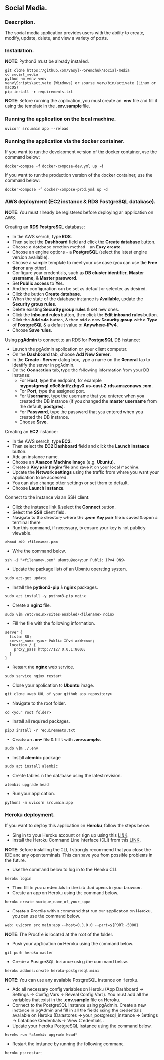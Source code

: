 ## Social Media.

### Description.

The social media application provides users with the ability to create, modify, update, delete, and view a variety of posts.

### Installation.

**NOTE**: Python3 must be already installed.

```shell
git clone https://github.com/Vasyl-Poremchuk/social-media
cd social_media
python -m venv venv
venv\Scripts\activate (Windows) or sourse venv/bin/activate (Linux or macOS)
pip install -r requirements.txt
```

**NOTE**: Before running the application, you must create an **.env** file and fill it using the template in the **.env.sample** file.

### Running the application on the local machine.

```shell
uvicorn src.main:app --reload
```

### Running the application via the docker container.

If you want to run the development version of the docker container, use the command below:

```shell
docker-compse -f docker-compose-dev.yml up -d
```

If you want to run the production version of the docker container, use the command below:

```shell
docker-compose -f docker-compose-prod.yml up -d
```

### AWS deployment (EC2 instance & RDS PostgreSQL database).

**NOTE**: You must already be registered before deploying an application on AWS.

Creating an **RDS PostgreSQL** database:

- In the AWS search, type **RDS**.
- Then select the **Dashboard** field and click the **Create database** button.
- Choose a database creation method - an **Easy create**.
- Choose an engine options - a **PostgreSQL** (select the latest engine version available).
- Choose a sample template to meet your use case (you can use the **Free tier** or any other).
- Configure your credentials, such as **DB cluster identifier**, **Master username**, & **Master password**.
- Set **Public access** to **Yes**.
- Another configuration can be set as default or selected as desired.
- Click the button **Create database**.
- When the state of the database instance is **Available**, update the **Security group rules**.
- Delete existing **Security group rules** & set new ones.
- Click the **Inbound rules** button, then click the **Edit inbound rules** button.
- Click the **Add rule** button, & then add a new **Security group** with a **Type** of **PostgreSQL** & a default value of **Anywhere-IPv4**.
- Choose **Save rules**.

Using **pgAdmin** to connect to an RDS for **PostgreSQL** DB instance:

- Launch the pgAdmin application on your client computer.
- On the **Dashboard** tab, choose **Add New Server**.
- In the **Create - Server** dialog box, type a name on the **General** tab to identify the server in pgAdmin.
- On the **Connection** tab, type the following information from your DB instanse:
    + For **Host**, type the endpoint, for example **mypostgresql.c6c8dntfzzhgv0.us-east-2.rds.amazonaws.com**.
    + For **Port**, type the assigned port.
    + For **Username**, type the username that you entered when you created the DB instance (if you changed the **master username** from the default, **postgres**).
    + For **Password**, type the password that you entered when you created the DB instance.
    + Choose **Save**.

Creating an **EC2** instance:

- In the AWS search, type **EC2**.
- Then select the **EC2 Dashboard** field and click the **Launch instance** button.
- Add an instance name.
- Choose an **Amazon Machine Image** (e.g. **Ubuntu**).
- Create a **Key pair (login)** file and save it on your local machine.
- Update the **Network settings** using the traffic from where you want your application to be accessed.
- You can also change other settings or set them to default.
- Choose **Launch instance**.

Connect to the instance via an SSH client:

- Click the instance link & select the **Connect** button.
- Select the **SSH** client field.
- Navigate to the directory where the **.pem Key pair** file is saved & open a terminal there.
- Run this command, if necessary, to ensure your key is not publicly viewable.
```shell
chmod 400 <filename>.pem
```
- Write the command below.
```shell
ssh -i "<filename>.pem" ubuntu@ec<your Public IPv4 DNS>
```
- Update the package lists of an Ubuntu operating system.
```shell
sudo apt-get update
```
- Install the **python3-pip** & **nginx** packages.
```shell
sudo apt install -y python3-pip nginx
```
- Create a **nginx** file.
```shell
sudo vim /etc/nginx/sites-enabled/<filename>_nginx
```
- Fill the file with the following information.
```
server {
  listen 80;
  server_name <your Public IPv4 address>;
  location / {
    proxy_pass http://127.0.0.1:8000;
  }
}
```
- Restart the **nginx** web service.
```shell
sudo service nginx restart
```
- Clone your application to **Ubuntu** image.
```shell
git clone <web URL of your github app repository>
```
- Navigate to the root folder.
```shell
cd <your root folder>
```
- Install all required packages.
```shell
pip3 install -r requirements.txt
```
- Create an **.env** file & fill it with **.env.sample**.
```shell
sudo vim ./.env
```
- Install **alembic** package.
```shell
sudo apt install alembic
```
- Create tables in the database using the latest revision.
```shell
alembic upgrade head
```
- Run your application.
```shell
python3 -m uvicorn src.main:app
```

### Heroku deployment.

If you want to deploy this application on **Heroku**, follow the steps below:

- Sing in to your Heroku account or sign up using this [LINK](https://www.heroku.com).
- Install the Heroku Command Line Interface (CLI) from this [LINK](https://devcenter.heroku.com/articles/getting-started-with-python#set-up).

**NOTE**: Before installing the CLI, I strongly recommend that you close the IDE and any open terminals. This can save you from possible problems in the future.
- Use the command below to log in to the Heroku CLI.
```shell
heroku login
```
- Then fill in you credentials in the tab that opens in your browser.
- Create an app on Heroku using the command below.
```shell
heroku create <unique_name_of_your_app>
```
- Create a Procfile with a command that run our application on Heroku, you can use the command below.
```shell
web: uvicorn src.main:app --host=0.0.0.0 --port=${PORT:-5000}
```
**NOTE**: The Procfile is located at the root of the folder.
- Push your application on Heroku using the command below.
```shell
git push heroku master
```
- Create a PostgreSQL instance using the command below.
```shell
heroku addons:create heroku-postgresql:mini
```
**NOTE**: You can use any available PostgreSQL instance on Heroku.
- Add all necessary config variables on Heroku (App Dashboard -> Settings -> Config Vars -> Reveal Config Vars). You must add all the variables that exist in the **.env.sample** file on Heroku.
- Connect to the PostgreSQL instance using pgAdmin. Create a new instance in pgAdmin and fill in all the fields using the credentials available on Heroku (Datastores -> your_postgresql_instance -> Settings -> Database Credentials -> View Credentials).
- Update your Heroku PostgreSQL instance using the command below.
```shell
heroku run "alembic upgrade head"
```
- Restart the instance by running the following command.
```shell
heroku ps:restart
```
